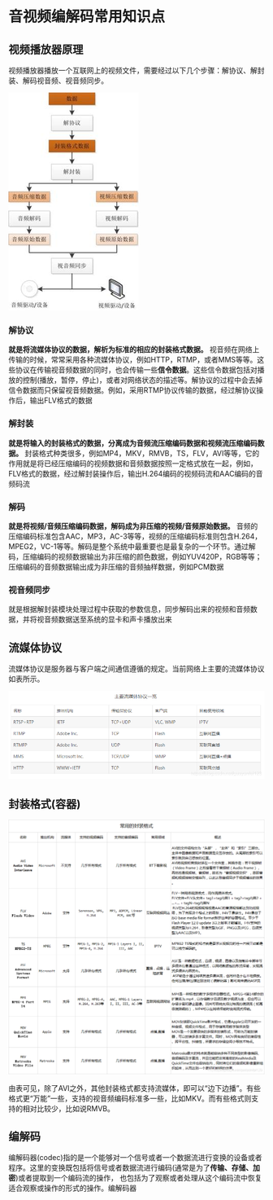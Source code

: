 # 音视频编解码常用知识点

## 视频播放器原理

视频播放器播放一个互联网上的视频文件，需要经过以下几个步骤：解协议、解封装、解码视音频、视音频同步。

 ![img](photo/20200429220020585.jpeg) 

### 解协议

**就是将流媒体协议的数据，解析为标准的相应的封装格式数据。** 视音频在网络上传输的时候，常常采用各种流媒体协议，例如HTTP，RTMP，或者MMS等等。这些协议在传输视音频数据的同时，也会传输一些**信令数据**。这些信令数据包括对播放的控制(播放，暂停，停止)，或者对网络状态的描述等。解协议的过程中会去掉信令数据而只保留视音频数据。例如，采用RTMP协议传输的数据，经过解协议操作后，输出FLV格式的数据

### 解封装

**就是将输入的封装格式的数据，分离成为音频流压缩编码数据和视频流压缩编码数据。** 封装格式种类很多，例如MP4，MKV，RMVB，TS，FLV，AVI等等，它的作用就是将已经压缩编码的视频数据和音频数据按照一定格式放在一起，例如，FLV格式的数据，经过解封装操作后，输出H.264编码的视频码流和AAC编码的音频码流

### 解码

**就是将视频/音频压缩编码数据，解码成为非压缩的视频/音频原始数据。** 音频的压缩编码标准包含AAC，MP3，AC-3等等，视频的压缩编码标准则包含H.264，MPEG2，VC-1等等。解码是整个系统中最重要也是最复杂的一个环节。通过解码，压缩编码的视频数据输出为非压缩的颜色数据，例如YUV420P，RGB等等；压缩编码的音频数据输出成为非压缩的音频抽样数据，例如PCM数据

### 视音频同步

就是根据解封装模块处理过程中获取的参数信息，同步解码出来的视频和音频数据，并将视音频数据送至系统的显卡和声卡播放出来

## 流媒体协议

 流媒体协议是服务器与客户端之间通信遵循的规定。当前网络上主要的流媒体协议如表所示。 

 ![img](photo/20200429220020576.png) 

## 封装格式(容器)

<img src="photo/20200519151841129.png" alt="img"  /> 

 由表可见，除了AVI之外，其他封装格式都支持流媒体，即可以“边下边播”。有些格式更“万能”一些，支持的视音频编码标准多一些，比如MKV。而有些格式则支持的相对比较少，比如说RMVB。 

## 编解码

编解码器(codec)指的是一个能够对一个信号或者一个数据流进行变换的设备或者程序。这里的变换既包括将信号或者数据流进行编码(通常是为了**传输、存储、加密**)或者提取到一个编码流的操作， 也包括为了观察或者处理从这个编码流中恢复适合观察或操作的形式的操作。编解码器

